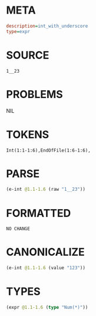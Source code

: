# META
~~~ini
description=int_with_underscore
type=expr
~~~
# SOURCE
~~~roc
1__23
~~~
# PROBLEMS
NIL
# TOKENS
~~~zig
Int(1:1-1:6),EndOfFile(1:6-1:6),
~~~
# PARSE
~~~clojure
(e-int @1.1-1.6 (raw "1__23"))
~~~
# FORMATTED
~~~roc
NO CHANGE
~~~
# CANONICALIZE
~~~clojure
(e-int @1.1-1.6 (value "123"))
~~~
# TYPES
~~~clojure
(expr @1.1-1.6 (type "Num(*)"))
~~~
